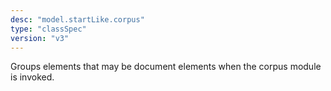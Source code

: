 ```yaml
---
desc: "model.startLike.corpus"
type: "classSpec"
version: "v3"
---
```


Groups elements that may be document elements when the corpus module is invoked.